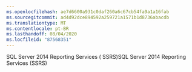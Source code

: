 ```yaml
---
ms.openlocfilehash: ae7d6600a931c0daf260a6c67cb54fa9a1a16fab
ms.sourcegitcommit: ad4d92dce894592a259721a1571b1d8736abacdb
ms.translationtype: MT
ms.contentlocale: pt-BR
ms.lasthandoff: 08/04/2020
ms.locfileid: "87568351"
---
```

<span data-ttu-id="b2502-101">SQL Server 2014 Reporting Services \( SSRS\)</span><span class="sxs-lookup"><span data-stu-id="b2502-101">SQL Server 2014 Reporting Services \(SSRS\)</span></span>
